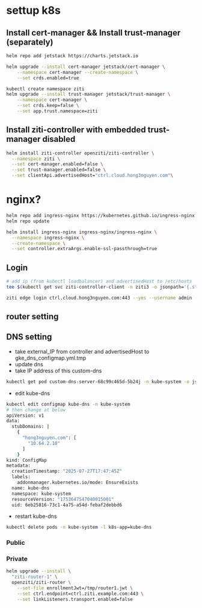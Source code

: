 # settup k8s

## Install cert-manager && Install trust-manager (separately)
```bash
helm repo add jetstack https://charts.jetstack.io

helm upgrade --install cert-manager jetstack/cert-manager \
    --namespace cert-manager --create-namespace \
    --set crds.enabled=true

kubectl create namespace ziti
helm upgrade --install trust-manager jetstack/trust-manager \
    --namespace cert-manager \
    --set crds.keep=false \
    --set app.trust.namespace=ziti

```

## Install ziti-controller with embedded trust-manager disabled
```bash
helm install ziti-controller openziti/ziti-controller \
  --namespace ziti \
  --set cert-manager.enabled=false \
  --set trust-manager.enabled=false \
  --set clientApi.advertisedHost="ctrl.cloud.hong3nguyen.com"\
```

# nginx?
```bash
helm repo add ingress-nginx https://kubernetes.github.io/ingress-nginx
helm repo update

helm install ingress-nginx ingress-nginx/ingress-nginx \
  --namespace ingress-nginx \
  --create-namespace \
  --set controller.extraArgs.enable-ssl-passthrough=true

```

## Login
```bash
# add ip (from kubectl loadbalancer) and advertisedHost to /etc/hosts
tee $(kubectl get svc ziti-controller-client -n ziti3 -o jsonpath='{.status.loadBalancer.ingress[0].ip}') ctrl.cloud.hong3nguyen.com

ziti edge login ctrl.cloud.hong3nguyen.com:443 --yes --username admin --password $(kubectl -n ziti3 get secrets ziti-controller-admin-secret -o go-template='{{index .data "admin-password" | base64decode }}')
```

## router setting 

## DNS setting
- take external_IP from controller and advertisedHost to gke_dns_configmap.yml.tmp
- update dns 
- take IP address of this custom-dns
```bash
kubectl get pod custom-dns-server-68c99c465d-5b24j -n kube-system -o jsonpath='{.status.podIP}'
```
- edit kube-dns

```bash
kubectl edit configmap kube-dns -n kube-system
# then change at below
apiVersion: v1
data:
  stubDomains: |
    {
      "hong3nguyen.com": [
        "10.64.2.10"
      ]
    }
kind: ConfigMap
metadata:
  creationTimestamp: "2025-07-27T17:47:45Z"
  labels:
    addonmanager.kubernetes.io/mode: EnsureExists
  name: kube-dns
  namespace: kube-system
  resourceVersion: "1753647547040015001"
  uid: 6eb25816-73c1-4a75-a54d-febaf2debbd6
```
- restart kube-dns
```bash
kubectl delete pods -n kube-system -l k8s-app=kube-dns

```
### Public

### Private
```bash
helm upgrade --install \
  "ziti-router-1" \
  openziti/ziti-router \
    --set-file enrollmentJwt=/tmp/router1.jwt \
    --set ctrl.endpoint=ctrl.ziti.example.com:443 \
    --set linkListeners.transport.enabled=false
```

